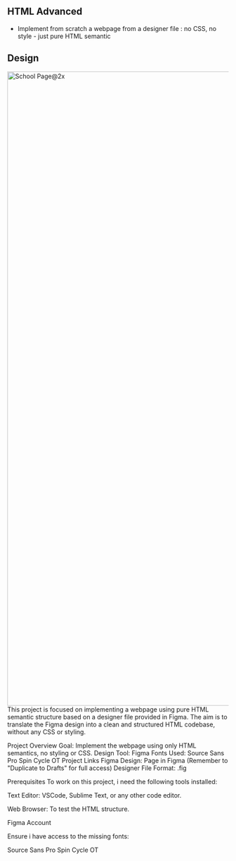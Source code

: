 ## HTML Advanced

- Implement from scratch a webpage from a designer file : no CSS, no style - just pure HTML semantic

## Design
<img width="1440" alt="School Page@2x" src="https://user-images.githubusercontent.com/67793634/192224177-3a136d6d-9c94-426a-8bda-370f44123684.png">
This project is focused on implementing a webpage using pure HTML semantic structure based on a designer file provided in Figma. The aim is to translate the Figma design into a clean and structured HTML codebase, without any CSS or styling.

Project Overview Goal: Implement the webpage using only HTML semantics, no styling or CSS. Design Tool: Figma Fonts Used: Source Sans Pro Spin Cycle OT Project Links Figma Design: Page in Figma (Remember to "Duplicate to Drafts" for full access) Designer File Format: .fig

Prerequisites To work on this project, i need the following tools installed:

Text Editor: VSCode, Sublime Text, or any other code editor.

Web Browser: To test the HTML structure.

Figma Account

Ensure i have access to the missing fonts:

Source Sans Pro Spin Cycle OT